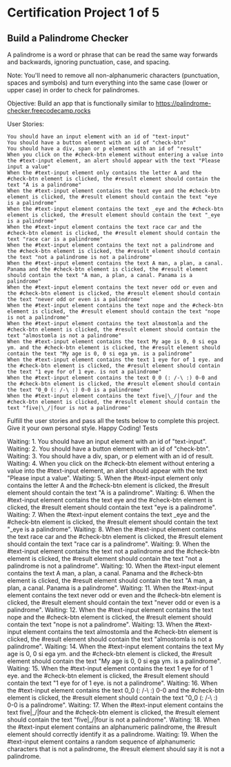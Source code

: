 # Certification Project 1 of 5  


## Build a Palindrome Checker

A palindrome is a word or phrase that can be read the same way forwards and backwards, ignoring punctuation, case, and spacing.

Note: You'll need to remove all non-alphanumeric characters (punctuation, spaces and symbols) and turn everything into the same case (lower or upper case) in order to check for palindromes.

Objective: Build an app that is functionally similar to https://palindrome-checker.freecodecamp.rocks

User Stories:

    You should have an input element with an id of "text-input"
    You should have a button element with an id of "check-btn"
    You should have a div, span or p element with an id of "result"
    When you click on the #check-btn element without entering a value into the #text-input element, an alert should appear with the text "Please input a value"
    When the #text-input element only contains the letter A and the #check-btn element is clicked, the #result element should contain the text "A is a palindrome"
    When the #text-input element contains the text eye and the #check-btn element is clicked, the #result element should contain the text "eye is a palindrome"
    When the #text-input element contains the text _eye and the #check-btn element is clicked, the #result element should contain the text "_eye is a palindrome"
    When the #text-input element contains the text race car and the #check-btn element is clicked, the #result element should contain the text "race car is a palindrome"
    When the #text-input element contains the text not a palindrome and the #check-btn element is clicked, the #result element should contain the text "not a palindrome is not a palindrome"
    When the #text-input element contains the text A man, a plan, a canal. Panama and the #check-btn element is clicked, the #result element should contain the text "A man, a plan, a canal. Panama is a palindrome"
    When the #text-input element contains the text never odd or even and the #check-btn element is clicked, the #result element should contain the text "never odd or even is a palindrome"
    When the #text-input element contains the text nope and the #check-btn element is clicked, the #result element should contain the text "nope is not a palindrome"
    When the #text-input element contains the text almostomla and the #check-btn element is clicked, the #result element should contain the text "almostomla is not a palindrome"
    When the #text-input element contains the text My age is 0, 0 si ega ym. and the #check-btn element is clicked, the #result element should contain the text "My age is 0, 0 si ega ym. is a palindrome"
    When the #text-input element contains the text 1 eye for of 1 eye. and the #check-btn element is clicked, the #result element should contain the text "1 eye for of 1 eye. is not a palindrome"
    When the #text-input element contains the text 0_0 (: /-\ :) 0-0 and the #check-btn element is clicked, the #result element should contain the text "0_0 (: /-\ :) 0-0 is a palindrome"
    When the #text-input element contains the text five|\_/|four and the #check-btn element is clicked, the #result element should contain the text "five|\_/|four is not a palindrome"

Fulfill the user stories and pass all the tests below to complete this project. Give it your own personal style. Happy Coding!
Tests

Waiting: 1. You should have an input element with an id of "text-input".
Waiting: 2. You should have a button element with an id of "check-btn".
Waiting: 3. You should have a div, span, or p element with an id of result.
Waiting: 4. When you click on the #check-btn element without entering a value into the #text-input element, an alert should appear with the text "Please input a value".
Waiting: 5. When the #text-input element only contains the letter A and the #check-btn element is clicked, the #result element should contain the text "A is a palindrome".
Waiting: 6. When the #text-input element contains the text eye and the #check-btn element is clicked, the #result element should contain the text "eye is a palindrome".
Waiting: 7. When the #text-input element contains the text _eye and the #check-btn element is clicked, the #result element should contain the text "_eye is a palindrome".
Waiting: 8. When the #text-input element contains the text race car and the #check-btn element is clicked, the #result element should contain the text "race car is a palindrome".
Waiting: 9. When the #text-input element contains the text not a palindrome and the #check-btn element is clicked, the #result element should contain the text "not a palindrome is not a palindrome".
Waiting: 10. When the #text-input element contains the text A man, a plan, a canal. Panama and the #check-btn element is clicked, the #result element should contain the text "A man, a plan, a canal. Panama is a palindrome".
Waiting: 11. When the #text-input element contains the text never odd or even and the #check-btn element is clicked, the #result element should contain the text "never odd or even is a palindrome".
Waiting: 12. When the #text-input element contains the text nope and the #check-btn element is clicked, the #result element should contain the text "nope is not a palindrome".
Waiting: 13. When the #text-input element contains the text almostomla and the #check-btn element is clicked, the #result element should contain the text "almostomla is not a palindrome".
Waiting: 14. When the #text-input element contains the text My age is 0, 0 si ega ym. and the #check-btn element is clicked, the #result element should contain the text "My age is 0, 0 si ega ym. is a palindrome".
Waiting: 15. When the #text-input element contains the text 1 eye for of 1 eye. and the #check-btn element is clicked, the #result element should contain the text "1 eye for of 1 eye. is not a palindrome".
Waiting: 16. When the #text-input element contains the text 0_0 (: /-\ :) 0-0 and the #check-btn element is clicked, the #result element should contain the text "0_0 (: /-\ :) 0-0 is a palindrome".
Waiting: 17. When the #text-input element contains the text five|\_/|four and the #check-btn element is clicked, the #result element should contain the text "five|\_/|four is not a palindrome".
Waiting: 18. When the #text-input element contains an alphanumeric palindrome, the #result element should correctly identify it as a palindrome.
Waiting: 19. When the #text-input element contains a random sequence of alphanumeric characters that is not a palindrome, the #result element should say it is not a palindrome.
